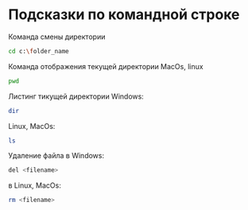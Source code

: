 # Подсказки по командной строке

Команда смены директории 
```sh
cd c:\folder_name
```

Команда отображения текущей директории MacOs, linux
```sh
pwd
```

Листинг тикущей директории 
Windows:
```sh
dir
```
Linux, MacOs:
``` sh
ls
```

Удаление файла в Windows:
```sh
del <filename>
```
в Linux, MacOs:
```sh
rm <filename>
```
